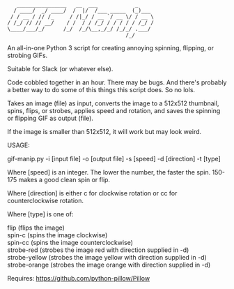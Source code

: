 ```
   ________________   __  ___            _     
  / ____/  _/ ____/  /  |/  /___ _____  (_)___ 
 / / __ / // /_     / /|_/ / __ `/ __ \/ / __ \
/ /_/ // // __/    / /  / / /_/ / / / / / /_/ /
\____/___/_/      /_/  /_/\__,_/_/ /_/_/ .___/ 
                                      /_/      
```

An all-in-one Python 3 script for creating annoying spinning, flipping, or strobing GIFs.

Suitable for Slack (or whatever else).

Code cobbled together in an hour. There may be bugs. And there's probably a better way to do some of this things this script does. So no lols.

Takes an image (file) as input, converts the image to a 512x512 thumbnail, spins, flips, or strobes, applies speed and rotation, and saves the spinning or flipping GIF as output (file).

If the image is smaller than 512x512, it will work but may look weird.

USAGE:

gif-manip.py -i [input file] -o [output file] -s [speed] -d [direction] -t [type]

Where [speed] is an integer. The lower the number, the faster the spin. 150-175 makes a good clean spin or flip.

Where [direction] is either c for clockwise rotation or cc for counterclockwise rotation.

Where [type] is one of:

flip (flips the image)\
spin-c (spins the image clockwise)\
spin-cc (spins the image counterclockwise)\
strobe-red (strobes the image red with direction supplied in -d)\
strobe-yellow (strobes the image yellow with direction supplied in -d)\
strobe-orange (strobes the image orange with direction supplied in -d)

Requires: https://github.com/python-pillow/Pillow
